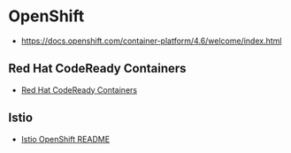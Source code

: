 # OpenShift

- https://docs.openshift.com/container-platform/4.6/welcome/index.html

## Red Hat CodeReady Containers

- [Red Hat CodeReady Containers](/openshift/crc/README.md)

## Istio

- [Istio OpenShift README](/istio/bookinfo-openshift/README.md)
